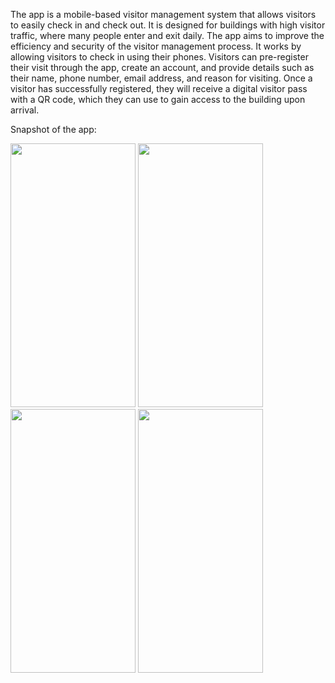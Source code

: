 The app is a mobile-based visitor management system that allows visitors to easily check in and check out. It is designed for buildings with high visitor traffic, where many people enter and exit daily. The app aims to improve the efficiency and security of the visitor management process. It works by allowing visitors to check in using their phones. Visitors can pre-register their visit through the app, create an account, and provide details such as their name, phone number, email address, and reason for visiting. Once a visitor has successfully registered, they will receive a digital visitor pass with a QR code, which they can use to gain access to the building upon arrival.

Snapshot of the app:


<img src="https://github.com/user-attachments/assets/14eccdab-9992-4b78-bc25-c5f80893eb60" width="200" height="422"> <img src="https://github.com/user-attachments/assets/32d578fa-5a2b-4d9f-8cc5-fcefc33b8593" width="200" height="422"> <img src="https://github.com/user-attachments/assets/32d578fa-5a2b-4d9f-8cc5-fcefc33b8593" width="200" height="422"> <img src="https://github.com/user-attachments/assets/32d578fa-5a2b-4d9f-8cc5-fcefc33b8593" width="200" height="422">

